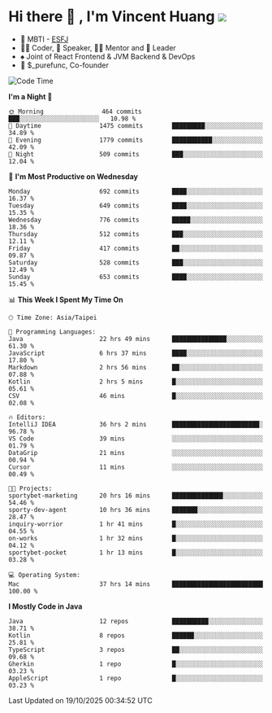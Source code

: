 # Hi there 👋 , I'm Vincent Huang ![](https://komarev.com/ghpvc/?username=Jian-Min-Huang)
- 👀 MBTI - [ESFJ](https://www.16personalities.com/esfj-personality)
- 👨‍💻 Coder, 🎤 Speaker, 👨‍🏫 Mentor and 🚀 Leader
- ♠️ Joint of React Frontend & JVM Backend & DevOps
- 💼 $_purefunc, Co-founder

<!--START_SECTION:waka-->
![Code Time](http://img.shields.io/badge/Code%20Time-6%2C099%20hrs%2041%20mins-blue)

**I'm a Night 🦉** 

```text
🌞 Morning                464 commits         ███░░░░░░░░░░░░░░░░░░░░░░   10.98 % 
🌆 Daytime                1475 commits        █████████░░░░░░░░░░░░░░░░   34.89 % 
🌃 Evening                1779 commits        ███████████░░░░░░░░░░░░░░   42.09 % 
🌙 Night                  509 commits         ███░░░░░░░░░░░░░░░░░░░░░░   12.04 % 
```
📅 **I'm Most Productive on Wednesday** 

```text
Monday                   692 commits         ████░░░░░░░░░░░░░░░░░░░░░   16.37 % 
Tuesday                  649 commits         ████░░░░░░░░░░░░░░░░░░░░░   15.35 % 
Wednesday                776 commits         █████░░░░░░░░░░░░░░░░░░░░   18.36 % 
Thursday                 512 commits         ███░░░░░░░░░░░░░░░░░░░░░░   12.11 % 
Friday                   417 commits         ██░░░░░░░░░░░░░░░░░░░░░░░   09.87 % 
Saturday                 528 commits         ███░░░░░░░░░░░░░░░░░░░░░░   12.49 % 
Sunday                   653 commits         ████░░░░░░░░░░░░░░░░░░░░░   15.45 % 
```


📊 **This Week I Spent My Time On** 

```text
🕑︎ Time Zone: Asia/Taipei

💬 Programming Languages: 
Java                     22 hrs 49 mins      ███████████████░░░░░░░░░░   61.30 % 
JavaScript               6 hrs 37 mins       ████░░░░░░░░░░░░░░░░░░░░░   17.80 % 
Markdown                 2 hrs 56 mins       ██░░░░░░░░░░░░░░░░░░░░░░░   07.88 % 
Kotlin                   2 hrs 5 mins        █░░░░░░░░░░░░░░░░░░░░░░░░   05.61 % 
CSV                      46 mins             █░░░░░░░░░░░░░░░░░░░░░░░░   02.08 % 

🔥 Editors: 
IntelliJ IDEA            36 hrs 2 mins       ████████████████████████░   96.78 % 
VS Code                  39 mins             ░░░░░░░░░░░░░░░░░░░░░░░░░   01.79 % 
DataGrip                 21 mins             ░░░░░░░░░░░░░░░░░░░░░░░░░   00.94 % 
Cursor                   11 mins             ░░░░░░░░░░░░░░░░░░░░░░░░░   00.49 % 

🐱‍💻 Projects: 
sportybet-marketing      20 hrs 16 mins      ██████████████░░░░░░░░░░░   54.46 % 
sporty-dev-agent         10 hrs 36 mins      ███████░░░░░░░░░░░░░░░░░░   28.47 % 
inquiry-worrior          1 hr 41 mins        █░░░░░░░░░░░░░░░░░░░░░░░░   04.55 % 
on-works                 1 hr 32 mins        █░░░░░░░░░░░░░░░░░░░░░░░░   04.12 % 
sportybet-pocket         1 hr 13 mins        █░░░░░░░░░░░░░░░░░░░░░░░░   03.28 % 

💻 Operating System: 
Mac                      37 hrs 14 mins      █████████████████████████   100.00 % 
```

**I Mostly Code in Java** 

```text
Java                     12 repos            ██████████░░░░░░░░░░░░░░░   38.71 % 
Kotlin                   8 repos             ██████░░░░░░░░░░░░░░░░░░░   25.81 % 
TypeScript               3 repos             ██░░░░░░░░░░░░░░░░░░░░░░░   09.68 % 
Gherkin                  1 repo              █░░░░░░░░░░░░░░░░░░░░░░░░   03.23 % 
AppleScript              1 repo              █░░░░░░░░░░░░░░░░░░░░░░░░   03.23 % 
```




 Last Updated on 19/10/2025 00:34:52 UTC
<!--END_SECTION:waka-->
